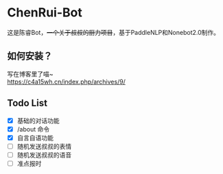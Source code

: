 # ChenRui-Bot
这是陈睿Bot，~~一个关于叔叔的厨力项目~~，基于PaddleNLP和Nonebot2.0制作。
## 如何安装？
写在博客里了喵~  
https://c4a15wh.cn/index.php/archives/9/
## Todo List
- [x] 基础的对话功能
- [x] /about 命令
- [x] 自言自语功能
- [ ] 随机发送叔叔的表情
- [ ] 随机发送叔叔的语音
- [ ] 准点报时
